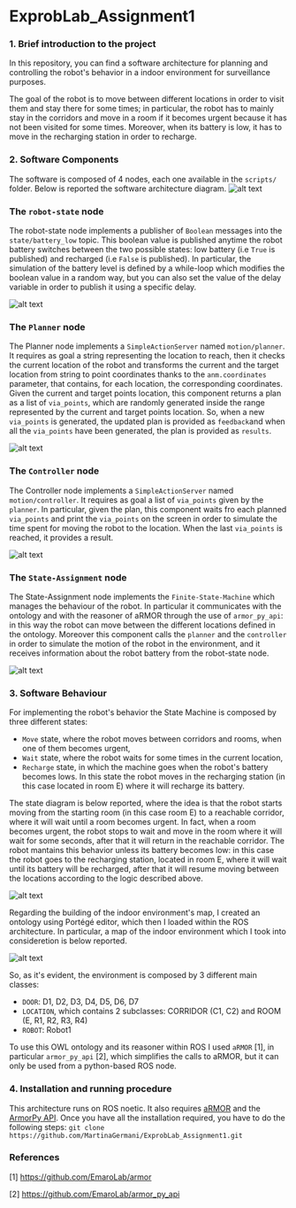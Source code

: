 # ExprobLab_Assignment1

### 1. Brief introduction to the project
In this repository, you can find a software architecture for planning and controlling the robot's behavior in a indoor environment for surveillance purposes.

The goal of the robot is to move between different locations in order to visit them and stay there for some times; in particular, the robot has to mainly stay in the corridors and move in a room if it becomes urgent because it has not been visited for some times. Moreover, when its battery is low, it has to move in the recharging station in order to recharge. 

### 2. Software Components
The software is composed of 4 nodes, each one available in the `scripts/` folder. Below is reported the software architecture diagram.
![alt text](https://github.com/MartinaGermani/ExprobLab_Assignment1/blob/main/diagrams/architecture_diagram.png?raw=true) 
### The `robot-state` node ###
The robot-state node implements a publisher of `Boolean` messages into the `state/battery_low` topic. This boolean value is published anytime the robot battery switches between the two possible states: low battery (i.e `True` is published) and recharged (i.e `False` is published). 
In particular, the simulation of the battery level is defined by a while-loop which modifies the boolean value in a random way, but you can also set the value of the delay variable in order to publish it using a specific delay. 

![alt text](https://github.com/MartinaGermani/ExprobLab_Assignment1/blob/main/diagrams/robot_state_diagram.png?raw=true) 
### The `Planner` node ###
The Planner node implements a `SimpleActionServer` named `motion/planner`. It requires as goal a string representing the location to reach, then it checks the current location of the robot and transforms the current and the target location from string to point coordinates thanks to the `anm.coordinates` parameter, that contains, for each location, the corresponding coordinates. Given the current and target points location, this component returns a plan as a list of `via_points`, which are randomly generated inside the range represented by the current and target points location. So, when a new `via_points` is generated, the updated plan is provided as `feedback`and when all the `via_points` have been generated, the plan is provided as `results`.

![alt text](https://github.com/MartinaGermani/ExprobLab_Assignment1/blob/main/diagrams/planner_diagram.png?raw=true) 
### The `Controller` node ###
The Controller node implements a `SimpleActionServer` named `motion/controller`. It requires as goal a list of `via_points` given by the `planner`. 
In particular, given the plan, this component waits fro each planned `via_points` and print the `via_points` on the screen in order to simulate the time spent for moving the robot to the location.
When the last `via_points` is reached, it provides a result.

![alt text](https://github.com/MartinaGermani/ExprobLab_Assignment1/blob/main/diagrams/controller_diagram.png?raw=true) 
### The `State-Assignment` node ###
The State-Assignment node implements the `Finite-State-Machine` which manages the behaviour of the robot. In particular it communicates with the ontology and with the reasoner of aRMOR through the use of `armor_py_api`: in this way the robot can move between the different locations defined in the ontology. Moreover this component calls the `planner` and the `controller` in order to simulate the motion of the robot in the environment, and it receives information about the robot battery from the robot-state node. 

![alt text](https://github.com/MartinaGermani/ExprobLab_Assignment1/blob/main/diagrams/state_assignment_diagram.png?raw=true)

### 3. Software Behaviour
For implementing the robot's behavior the State Machine is composed by three different states:
-   `Move` state, where the robot moves between corridors and rooms, when one of them becomes urgent,
-   `Wait` state, where the robot waits for some times in the current location,
-   `Recharge` state, in which the machine goes when the robot's battery becomes lows. In this state the robot moves in the recharging station (in this case located in room E) where it will recharge its battery.  

The state diagram is below reported, where the idea is that the robot starts moving from the starting room (in this case room E) to a reachable corridor, where it will wait until a room becomes urgent. In fact, when a room becomes urgent, the robot stops to wait and move in the room where it will wait for some seconds, after that it will return in the reachable corridor. The robot mantains this behavior unless its battery becomes low: in this case the robot goes to the recharging station, located in room E, where it will wait until its battery will be recharged, after that it will resume moving between the locations according to the logic described above.

![alt text](https://github.com/MartinaGermani/ExprobLab_Assignment1/blob/main/state_machine.png?raw=true)

Regarding the building of the indoor environment's map, I created an ontology using Portégé editor, which then I loaded within the ROS architecture. In particular, a map of the indoor environment which I took into consideretion is below reported. 

![alt text](https://github.com/MartinaGermani/ExprobLab_Assignment1/blob/main/map.jpg?raw=true)

So, as it's evident, the environment is composed by 3 different main classes:
- `DOOR`: D1, D2, D3, D4, D5, D6, D7
- `LOCATION`, which contains 2 subclasses: CORRIDOR (C1, C2) and ROOM (E, R1, R2, R3, R4)
- `ROBOT`: Robot1

To use this OWL ontology and its reasoner within ROS I used `aRMOR` [1], in particular `armor_py_api` [2], which simplifies the calls to aRMOR, but it can only be used from a python-based ROS node.

### 4. Installation and running procedure
This architecture runs on ROS noetic. It also requires [aRMOR](https://github.com/EmaroLab/armor) and the [ArmorPy API](https://github.com/EmaroLab/armor_py_api).
Once you have all the installation required, you have to do the following steps:
```git clone https://github.com/MartinaGermani/ExprobLab_Assignment1.git ```

### References
[1] https://github.com/EmaroLab/armor

[2] https://github.com/EmaroLab/armor_py_api
